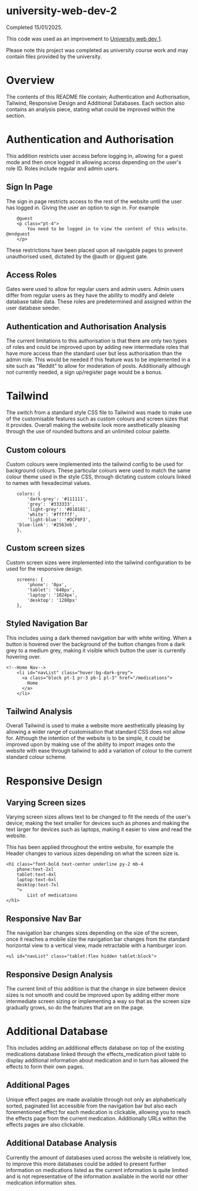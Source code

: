 # university-web-dev-2

Completed 15/01/2025.

This code was used as an improvement to [University web dev 1](https://github.com/darcy-crabtree/university-web-dev-1).

Please note this project was completed as university course work and may contain files provided by the university.

# Overview
The contents of this README file contain; Authentication and Authorisation, Tailwind, Responsive Design and Additional Databases. Each section also contains an analysis piece, stating what could be improved within the section.

# Authentication and Authorisation

This addition restricts user access before logging in, allowing for a guest mode and then once logged in allowing access depending on the user's role ID. Roles include regular and admin users.

## Sign In Page
The sign in page restricts access to the rest of the website until the user has logged in. Giving the user an option to sign in.
For example

        @guest
    	<p class="pt-4">
        	You need to be logged in to view the content of this website. @endguest
    	</p>

These restrictions have been placed upon all navigable pages to prevent unauthorised used, dictated by the @auth or @guest gate.

## Access Roles
Gates were used to allow for regular users and admin users. Admin users differ from regular users as they have the ability to modify and delete database table data. These roles are predetermined and assigned within the user database seeder.

## Authentication and Authorisation Analysis
The current limitations to this authorisation is that there are only two types of roles and could be improved upon by adding new intermediate roles that have more access than the standard user but less authorisation than the admin role. This would be needed if this feature was to be implemented in a site such as "Reddit" to allow for moderation of posts. Additionally although not currently needed, a sign up/register page would be a bonus.

# Tailwind
The switch from a standard style CSS file to Tailwind was made to make use of the customisable features such as custom colours and screen sizes that it provides. Overall making the website look more aesthetically pleasing through the use of rounded buttons and an unlimited colour palette.

## Custom colours
Custom colours were implemented into the tailwind config to be used for background colours.
These particular colours were used to match the same colour theme used in the style CSS, through dictating custom colours linked to names with hexadecimal values.
        
        colors: {
            'dark-grey': '#111111',
            'grey': '#333333',
            'light-grey': '#818181',
            'white': '#ffffff',
            'light-blue': '#DCF0F3',
	    'blue-link': '#2563eb',  
        },

## Custom screen sizes
Custom screen sizes were implemented into the tailwind configuration to be used for the responsive design.

        screens: {
            'phone': '0px',
            'tablet': '640px',
            'laptop': '1024px',
            'desktop': '1280px'
        },
        
## Styled Navigation Bar
This includes using a dark themed navigation bar with white writing. When a button is hovered over the background of the button changes from a dark grey to a medium grey, making it visible which button the user is currently hovering over.

	<!--Home Nav-->
        <li id="navList" class="hover:bg-dark-grey">
          <a class="block pt-1 pr-3 pb-1 pl-3" href="/medications">
            Home
          </a>
        </li>

## Tailwind Analysis
Overall Tailwind is used to make a website more aesthetically pleasing by allowing a wider range of customisation that standard CSS does not allow for. Although the intention of the website is to be simple, it could be improved upon by making use of the ability to import images onto the website with ease through tailwind to add a variation of colour to the current standard colour scheme.

# Responsive Design
## Varying Screen sizes
Varying screen sizes allows text to be changed to fit the needs of the user's device; making the text smaller for devices such as phones and making the text larger for devices such as laptops, making it easier to view and read the website.

This has been applied throughout the entire website, for example the Header changes to various sizes depending on what the screen size is.

	<h1 class="font-bold text-center underline py-2 mb-4
	    phone:text-2xl
	    tablet:text-4xl
	    laptop:text-6xl
	    desktop:text-7xl
	    ">
	        List of medications
	</h1>

## Responsive Nav Bar
The navigation bar changes sizes depending on the size of the screen, once it reaches a mobile size the navigation bar changes from the standard horizontal view to a vertical view, made retractable with a hamburger icon.

	<ul id="navList" class="tablet:flex hidden tablet:block">

## Responsive Design Analysis
The current limit of this addition is that the change in size between device sizes is not smooth and could be improved upon by adding either more intermediate screen sizing or implementing a way so that as the screen size gradually grows, so do the features that are on the page.


# Additional Database
This includes adding an additional effects database on top of the existing medications database linked through the effects_medication pivot table to display additional information about medication and in turn has allowed the effects to form their own pages.

## Additional Pages
Unique effect pages are made available through not only an alphabetically sorted, paginated list accessible from the navigation bar but also each forementioned effect for each medication is clickable, allowing you to reach the effects page from the current medication. Additionally URLs within the effects pages are also clickable.

## Additional Database Analysis
Currently the amount of databases used across the website is relatively low, to improve this more databases could be added to present further information on medications listed as the current information is quite limited and is not representative of the information available in the world nor other medication information sites.
